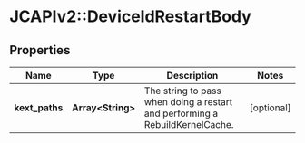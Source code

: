 # JCAPIv2::DeviceIdRestartBody

## Properties
Name | Type | Description | Notes
------------ | ------------- | ------------- | -------------
**kext_paths** | **Array&lt;String&gt;** | The string to pass when doing a restart and performing a RebuildKernelCache. | [optional] 

